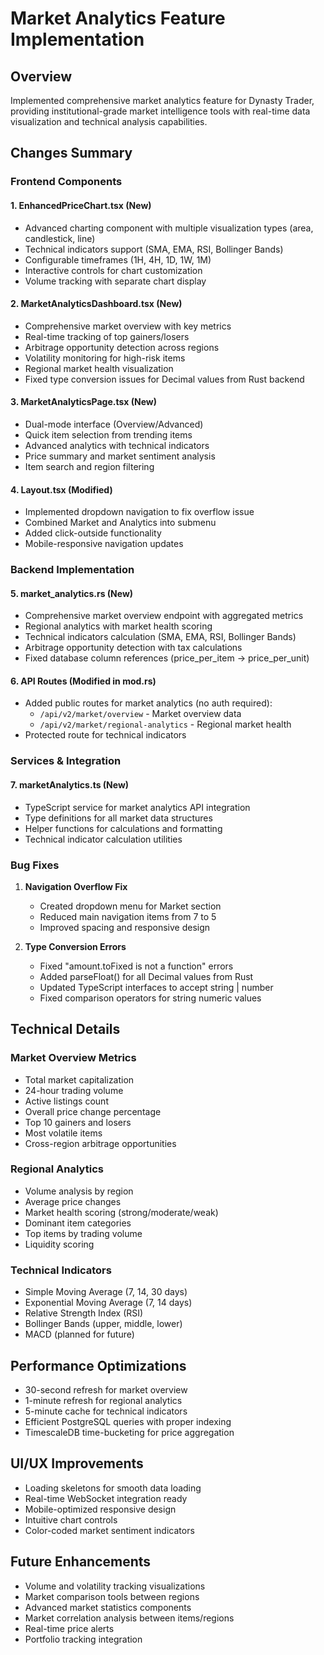 # Market Analytics Feature Implementation

## Overview
Implemented comprehensive market analytics feature for Dynasty Trader, providing institutional-grade market intelligence tools with real-time data visualization and technical analysis capabilities.

## Changes Summary

### Frontend Components

#### 1. **EnhancedPriceChart.tsx** (New)
- Advanced charting component with multiple visualization types (area, candlestick, line)
- Technical indicators support (SMA, EMA, RSI, Bollinger Bands)
- Configurable timeframes (1H, 4H, 1D, 1W, 1M)
- Interactive controls for chart customization
- Volume tracking with separate chart display

#### 2. **MarketAnalyticsDashboard.tsx** (New)
- Comprehensive market overview with key metrics
- Real-time tracking of top gainers/losers
- Arbitrage opportunity detection across regions
- Volatility monitoring for high-risk items
- Regional market health visualization
- Fixed type conversion issues for Decimal values from Rust backend

#### 3. **MarketAnalyticsPage.tsx** (New)
- Dual-mode interface (Overview/Advanced)
- Quick item selection from trending items
- Advanced analytics with technical indicators
- Price summary and market sentiment analysis
- Item search and region filtering

#### 4. **Layout.tsx** (Modified)
- Implemented dropdown navigation to fix overflow issue
- Combined Market and Analytics into submenu
- Added click-outside functionality
- Mobile-responsive navigation updates

### Backend Implementation

#### 5. **market_analytics.rs** (New)
- Comprehensive market overview endpoint with aggregated metrics
- Regional analytics with market health scoring
- Technical indicators calculation (SMA, EMA, RSI, Bollinger Bands)
- Arbitrage opportunity detection with tax calculations
- Fixed database column references (price_per_item → price_per_unit)

#### 6. **API Routes** (Modified in mod.rs)
- Added public routes for market analytics (no auth required):
  - `/api/v2/market/overview` - Market overview data
  - `/api/v2/market/regional-analytics` - Regional market health
- Protected route for technical indicators

### Services & Integration

#### 7. **marketAnalytics.ts** (New)
- TypeScript service for market analytics API integration
- Type definitions for all market data structures
- Helper functions for calculations and formatting
- Technical indicator calculation utilities

### Bug Fixes

1. **Navigation Overflow Fix**
   - Created dropdown menu for Market section
   - Reduced main navigation items from 7 to 5
   - Improved spacing and responsive design

2. **Type Conversion Errors**
   - Fixed "amount.toFixed is not a function" errors
   - Added parseFloat() for all Decimal values from Rust
   - Updated TypeScript interfaces to accept string | number
   - Fixed comparison operators for string numeric values

## Technical Details

### Market Overview Metrics
- Total market capitalization
- 24-hour trading volume
- Active listings count
- Overall price change percentage
- Top 10 gainers and losers
- Most volatile items
- Cross-region arbitrage opportunities

### Regional Analytics
- Volume analysis by region
- Average price changes
- Market health scoring (strong/moderate/weak)
- Dominant item categories
- Top items by trading volume
- Liquidity scoring

### Technical Indicators
- Simple Moving Average (7, 14, 30 days)
- Exponential Moving Average (7, 14 days)
- Relative Strength Index (RSI)
- Bollinger Bands (upper, middle, lower)
- MACD (planned for future)

## Performance Optimizations
- 30-second refresh for market overview
- 1-minute refresh for regional analytics
- 5-minute cache for technical indicators
- Efficient PostgreSQL queries with proper indexing
- TimescaleDB time-bucketing for price aggregation

## UI/UX Improvements
- Loading skeletons for smooth data loading
- Real-time WebSocket integration ready
- Mobile-optimized responsive design
- Intuitive chart controls
- Color-coded market sentiment indicators

## Future Enhancements
- Volume and volatility tracking visualizations
- Market comparison tools between regions
- Advanced market statistics components
- Market correlation analysis between items/regions
- Real-time price alerts
- Portfolio tracking integration